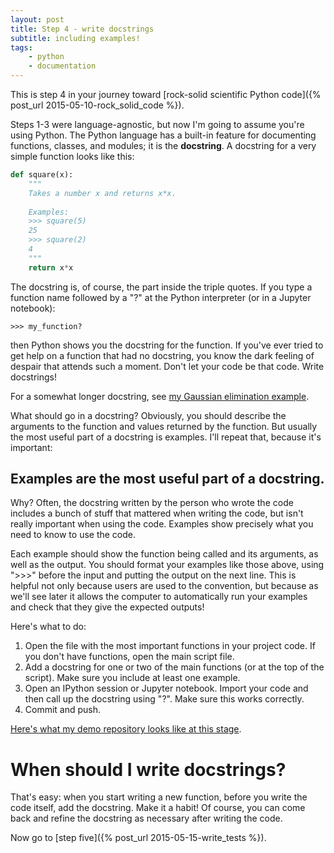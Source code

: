```yaml
---
layout: post
title: Step 4 - write docstrings 
subtitle: including examples!
tags:
    - python
    - documentation
---
```


This is step 4 in your journey toward [rock-solid scientific Python code]({% post_url 2015-05-10-rock_solid_code %}).

Steps 1-3 were language-agnostic, but now I'm going to assume you're using
Python.  The Python language has a built-in feature for documenting functions,
classes, and modules; it is the **docstring**.  A docstring for a very simple
function looks like this:

``` python
def square(x):
    """
    Takes a number x and returns x*x.
    
    Examples:
    >>> square(5)
    25
    >>> square(2)
    4
    """
    return x*x
```

The docstring is, of course, the part inside the triple quotes.  If you type a function name followed by a "?" at the Python interpreter (or in a Jupyter notebook):

    >>> my_function?
    
then Python shows you the docstring for the function.  If you've ever tried to get help on a function that had no docstring, you know the dark feeling of despair that attends such a moment.  Don't let your code be that code.  Write docstrings!

For a somewhat longer docstring, see [my Gaussian elimination example](https://github.com/ketch/rock-solid-code-demo/blob/master/factor.py).  

What should go in a docstring?  Obviously, you should describe the arguments to the function and values returned by the function.  But usually the most useful part of a docstring is examples.  I'll repeat that, because it's important:

## Examples are the most useful part of a docstring.

Why?  Often, the docstring written by the person who wrote the code includes a bunch of stuff that mattered  when writing the code, but isn't really important when using the code.  Examples show precisely what you need to know to use the code.

Each example should show the function being called and its arguments, as well as the output.  You should format your examples like those above, using ">>>" before the input and putting the output on the next line.  This is helpful not only because users are used to the convention, but because as we'll see later it allows the computer to automatically run your examples and check that they give the expected outputs!

Here's what to do:

1. Open the file with the most important functions in your project code.  If you don't have functions, open the main script file.
2. Add a docstring for one or two of the main functions (or at the top of the script).  Make sure you include at least one example.
3. Open an IPython session or Jupyter notebook.  Import your code and then call up the docstring using "?".  Make sure this works correctly.
4. Commit and push.

[Here's what my demo repository looks like at this stage](https://github.com/ketch/rock-solid-code-demo/blob/3784b04109b2ca92633a788cc02562898064282c/factor.py).

# When should I write docstrings?

That's easy: when you start writing a new function, before you write the code itself, add the docstring.  Make it a habit!  Of course, you can come back and refine the docstring as necessary after writing the code.

Now go to [step five]({% post_url 2015-05-15-write_tests %}).

